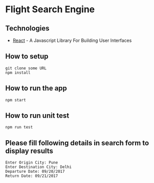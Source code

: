 # Flight Search Engine

## Technologies

* [React](https://facebook.github.io/react/index.html) - A Javascript Library For Building User Interfaces

## How to setup

```
git clone some URL
npm install
```

## How to run the app

```
npm start
```

## How to run unit test

```
npm run test
```

## Please fill following details in search form to display results

```
Enter Origin City: Pune
Enter Destination City: Delhi
Departure Date: 09/20/2017
Return Date: 09/21/2017
```